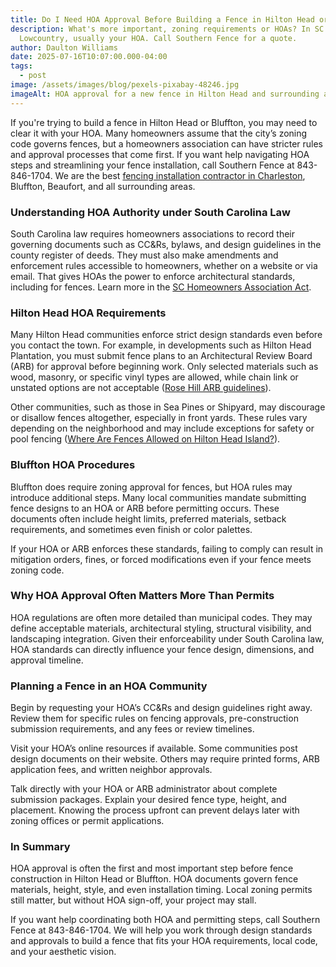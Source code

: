 ```yaml
---
title: Do I Need HOA Approval Before Building a Fence in Hilton Head or Bluffton?
description: What's more important, zoning requirements or HOAs? In SC's
  Lowcountry, usually your HOA. Call Southern Fence for a quote.
author: Daulton Williams
date: 2025-07-16T10:07:00.000-04:00
tags:
  - post
image: /assets/images/blog/pexels-pixabay-48246.jpg
imageAlt: HOA approval for a new fence in Hilton Head and surrounding areas
---
```

If you're trying to build a fence in Hilton Head or Bluffton, you may need to clear it with your HOA. Many homeowners assume that the city’s zoning code governs fences, but a homeowners association can have stricter rules and approval processes that come first. If you want help navigating HOA steps and streamlining your fence installation, call Southern Fence at 843-846-1704. We are the best [fencing installation contractor in Charleston](https://southern-fence.com/charleston/), Bluffton, Beaufort, and all surrounding areas.

### Understanding HOA Authority under South Carolina Law

South Carolina law requires homeowners associations to record their governing documents such as CC&Rs, bylaws, and design guidelines in the county register of deeds. They must also make amendments and enforcement rules accessible to homeowners, whether on a website or via email. That gives HOAs the power to enforce architectural standards, including for fences. Learn more in the [SC Homeowners Association Act](https://www.scstatehouse.gov/code/t27c030.php).

### Hilton Head HOA Requirements

Many Hilton Head communities enforce strict design standards even before you contact the town. For example, in developments such as Hilton Head Plantation, you must submit fence plans to an Architectural Review Board (ARB) for approval before beginning work. Only selected materials such as wood, masonry, or specific vinyl types are allowed, while chain link or unstated options are not acceptable ([Rose Hill ARB guidelines](https://bloghiltonheadagent.com/files/2012/09/Rose-Hill-ARB.pdf)).

Other communities, such as those in Sea Pines or Shipyard, may discourage or disallow fences altogether, especially in front yards. These rules vary depending on the neighborhood and may include exceptions for safety or pool fencing ([Where Are Fences Allowed on Hilton Head Island?](https://www.luxuryhomesofhiltonhead.com/blog/where-are-fences-allowed-hilton-head-island/)).

### Bluffton HOA Procedures

Bluffton does require zoning approval for fences, but HOA rules may introduce additional steps. Many local communities mandate submitting fence designs to an HOA or ARB before permitting occurs. These documents often include height limits, preferred materials, setback requirements, and sometimes even finish or color palettes.

If your HOA or ARB enforces these standards, failing to comply can result in mitigation orders, fines, or forced modifications even if your fence meets zoning code.

### Why HOA Approval Often Matters More Than Permits

HOA regulations are often more detailed than municipal codes. They may define acceptable materials, architectural styling, structural visibility, and landscaping integration. Given their enforceability under South Carolina law, HOA standards can directly influence your fence design, dimensions, and approval timeline.

### Planning a Fence in an HOA Community

Begin by requesting your HOA’s CC&Rs and design guidelines right away. Review them for specific rules on fencing approvals, pre-construction submission requirements, and any fees or review timelines.

Visit your HOA’s online resources if available. Some communities post design documents on their website. Others may require printed forms, ARB application fees, and written neighbor approvals.

Talk directly with your HOA or ARB administrator about complete submission packages. Explain your desired fence type, height, and placement. Knowing the process upfront can prevent delays later with zoning offices or permit applications.

### In Summary

HOA approval is often the first and most important step before fence construction in Hilton Head or Bluffton. HOA documents govern fence materials, height, style, and even installation timing. Local zoning permits still matter, but without HOA sign-off, your project may stall.

If you want help coordinating both HOA and permitting steps, call Southern Fence at 843-846-1704. We will help you work through design standards and approvals to build a fence that fits your HOA requirements, local code, and your aesthetic vision.
